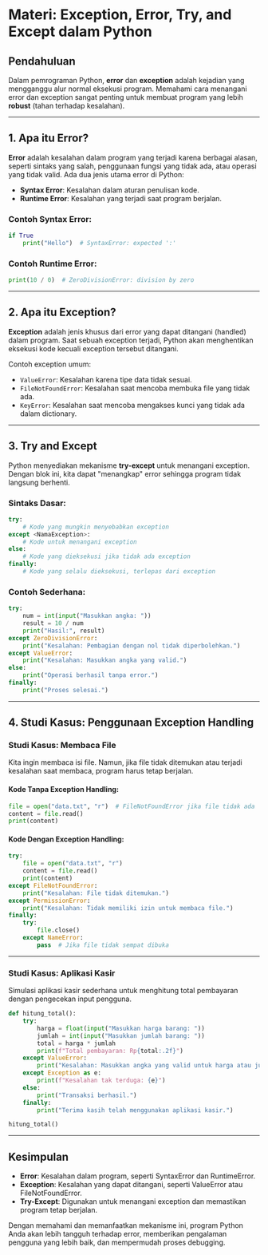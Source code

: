 # **Materi: Exception, Error, Try, and Except dalam Python**

## **Pendahuluan**
Dalam pemrograman Python, **error** dan **exception** adalah kejadian yang mengganggu alur normal eksekusi program. Memahami cara menangani error dan exception sangat penting untuk membuat program yang lebih **robust** (tahan terhadap kesalahan).

---

## **1. Apa itu Error?**
**Error** adalah kesalahan dalam program yang terjadi karena berbagai alasan, seperti sintaks yang salah, penggunaan fungsi yang tidak ada, atau operasi yang tidak valid. Ada dua jenis utama error di Python:
- **Syntax Error**: Kesalahan dalam aturan penulisan kode.
- **Runtime Error**: Kesalahan yang terjadi saat program berjalan.

### Contoh Syntax Error:
```python
if True
    print("Hello")  # SyntaxError: expected ':'
```

### Contoh Runtime Error:
```python
print(10 / 0)  # ZeroDivisionError: division by zero
```

---

## **2. Apa itu Exception?**
**Exception** adalah jenis khusus dari error yang dapat ditangani (handled) dalam program. Saat sebuah exception terjadi, Python akan menghentikan eksekusi kode kecuali exception tersebut ditangani.

Contoh exception umum:
- `ValueError`: Kesalahan karena tipe data tidak sesuai.
- `FileNotFoundError`: Kesalahan saat mencoba membuka file yang tidak ada.
- `KeyError`: Kesalahan saat mencoba mengakses kunci yang tidak ada dalam dictionary.

---

## **3. Try and Except**
Python menyediakan mekanisme **try-except** untuk menangani exception. Dengan blok ini, kita dapat "menangkap" error sehingga program tidak langsung berhenti.

### **Sintaks Dasar**:
```python
try:
    # Kode yang mungkin menyebabkan exception
except <NamaException>:
    # Kode untuk menangani exception
else:
    # Kode yang dieksekusi jika tidak ada exception
finally:
    # Kode yang selalu dieksekusi, terlepas dari exception
```

### **Contoh Sederhana**:
```python
try:
    num = int(input("Masukkan angka: "))
    result = 10 / num
    print("Hasil:", result)
except ZeroDivisionError:
    print("Kesalahan: Pembagian dengan nol tidak diperbolehkan.")
except ValueError:
    print("Kesalahan: Masukkan angka yang valid.")
else:
    print("Operasi berhasil tanpa error.")
finally:
    print("Proses selesai.")
```

---

## **4. Studi Kasus: Penggunaan Exception Handling**

### **Studi Kasus: Membaca File**
Kita ingin membaca isi file. Namun, jika file tidak ditemukan atau terjadi kesalahan saat membaca, program harus tetap berjalan.

#### **Kode Tanpa Exception Handling:**
```python
file = open("data.txt", "r")  # FileNotFoundError jika file tidak ada
content = file.read()
print(content)
```

#### **Kode Dengan Exception Handling:**
```python
try:
    file = open("data.txt", "r")
    content = file.read()
    print(content)
except FileNotFoundError:
    print("Kesalahan: File tidak ditemukan.")
except PermissionError:
    print("Kesalahan: Tidak memiliki izin untuk membaca file.")
finally:
    try:
        file.close()
    except NameError:
        pass  # Jika file tidak sempat dibuka
```

---

### **Studi Kasus: Aplikasi Kasir**
Simulasi aplikasi kasir sederhana untuk menghitung total pembayaran dengan pengecekan input pengguna.

```python
def hitung_total():
    try:
        harga = float(input("Masukkan harga barang: "))
        jumlah = int(input("Masukkan jumlah barang: "))
        total = harga * jumlah
        print(f"Total pembayaran: Rp{total:.2f}")
    except ValueError:
        print("Kesalahan: Masukkan angka yang valid untuk harga atau jumlah.")
    except Exception as e:
        print(f"Kesalahan tak terduga: {e}")
    else:
        print("Transaksi berhasil.")
    finally:
        print("Terima kasih telah menggunakan aplikasi kasir.")

hitung_total()
```

---

## **Kesimpulan**
- **Error**: Kesalahan dalam program, seperti SyntaxError dan RuntimeError.
- **Exception**: Kesalahan yang dapat ditangani, seperti ValueError atau FileNotFoundError.
- **Try-Except**: Digunakan untuk menangani exception dan memastikan program tetap berjalan.

Dengan memahami dan memanfaatkan mekanisme ini, program Python Anda akan lebih tangguh terhadap error, memberikan pengalaman pengguna yang lebih baik, dan mempermudah proses debugging.